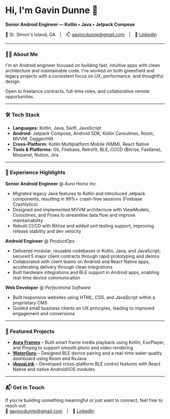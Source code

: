 # Hi, I'm Gavin Dunne 👋  
**Senior Android Engineer — Kotlin • Java • Jetpack Compose**

📍 St. Simon's Island, GA | 📫 [gavincdunne@gmail.com](mailto:gavincdunne@gmail.com) | 🔗 [LinkedIn](https://linkedin.com/in/dunnefortheday)

---

### 👨‍💻 About Me  
I'm an Android engineer focused on building fast, intuitive apps with clean architecture and maintainable code. I’ve worked on both greenfield and legacy projects with a consistent focus on UX, performance, and thoughtful design.

Open to freelance contracts, full-time roles, and collaborative remote opportunities.

---

### 🛠️ Tech Stack  
- **Languages:** Kotlin, Java, Swift, JavaScript  
- **Android:** Jetpack Compose, Android SDK, Kotlin Coroutines, Room, MVVM, Dagger/Hilt  
- **Cross-Platform:** Kotlin Multiplatform Mobile (KMM), React Native  
- **Tools & Platforms:** Git, Firebase, Retrofit, BLE, CI/CD (Bitrise, Fastlane), Mixpanel, Notion, Jira  

---

### 💼 Experience Highlights  

**Senior Android Engineer** @ *Aura Home Inc*  
- Migrated legacy Java features to Kotlin and introduced Jetpack components, resulting in 99%+ crash-free sessions (Firebase Crashlytics)  
- Designed and implemented MVVM architecture with ViewModels, Coroutines, and Flows to streamline data flow and improve maintainability  
- Rebuilt CI/CD with Bitrise and added unit testing support, improving release stability and dev velocity  

**Android Engineer** @ *ProductOps*  
- Delivered modular, reusable codebases in Kotlin, Java, and JavaScript; secured 5 major client contracts through rapid prototyping and demos  
- Collaborated with client teams on Android and React Native apps, accelerating delivery through clean integrations  
- Built hardware integrations and BLE support in Android apps, enabling real-time device communication  

**Web Developer** @ *Perfectmind Software*  
- Built responsive websites using HTML, CSS, and JavaScript within a proprietary CMS  
- Guided small business clients on UX principles, leading to improved engagement and conversions  

---

### 📱 Featured Projects  
- **[Aura Frames](https://play.google.com/store/apps/details?id=com.pushd.client)** – Built smart frame media playback using Kotlin, ExoPlayer, and ffmpeg to support smooth photo and video rendering  
- **[WaterGuru](https://play.google.com/store/apps/details?id=com.waterguru.android)** – Designed BLE device pairing and a real-time water quality dashboard using Room and RxJava  
- **[iAquaLink](https://play.google.com/store/apps/details?id=com.zodiac.iaqualink)** – Developed cross-platform BLE control features with React Native and native Android/iOS modules  

---

### 📬 Get in Touch  
If you're building something meaningful or just want to connect, feel free to reach out:  
📧 [gavincdunne@gmail.com](mailto:gavincdunne@gmail.com) | 🔗 [LinkedIn](https://linkedin.com/in/dunnefortheday)
